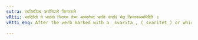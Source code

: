 ```yaml
---
sutra: स्वरितञितः कर्त्रभिप्राये क्रियाफले
vRtti: स्वरितेतो ये धातवो ञितश्च तेभ्य आत्मनेपदं भवति कर्त्तारं चेत् क्रियाफलमभिप्रैति ॥
vRtti_eng: After the verb marked with a _svarita_, (_svaritet_) or which has an indicatory _n_ (_nit_), the terminations of the _Atmanepada_ are employed, when the fruit of the action accrues to the agent.

---
```

